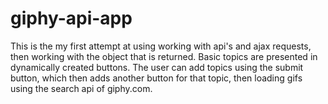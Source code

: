 # giphy-api-app

This is the my first attempt at using working with api's and ajax requests, then working with the object that is returned. 
Basic topics are presented in dynamically created buttons. The user can add topics using the submit button, which then adds another button for that topic, then loading gifs using the search api of giphy.com. 